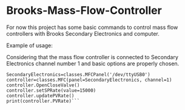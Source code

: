 # Brooks-Mass-Flow-Controller
For now this project has some basic commands to control mass flow controllers with Brooks Secondary Electronics and computer.



Example of usage:

Considering that the mass flow controller is connected to Secondary Electronics channel number 1 and basic options are properly
chosen. 

```import classes
SecondaryElectronics=classes.MFCPanel('/dev/ttyUSB0')
controller=classes.MFC(panel=SecondaryElectronics, channel=1)
controller.OpenCloseValve()
controller.setSPRate(value=15000) 
controller.updatePVRate()
print(controller.PVRate)```
